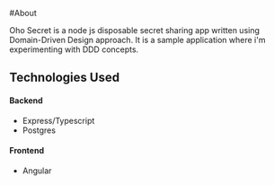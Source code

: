 #About

Oho Secret is a node js disposable secret sharing app written using Domain-Driven Design approach. It is a sample application where i'm experimenting with DDD concepts.


## Technologies Used

#### Backend
* Express/Typescript
* Postgres
  
#### Frontend
* Angular

